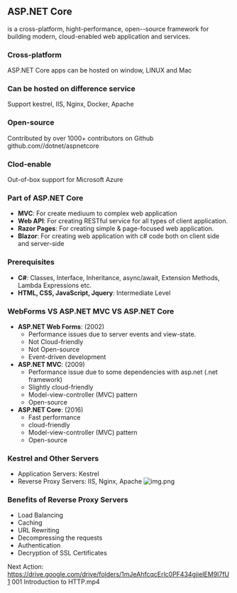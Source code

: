 ## ASP.NET Core

is a cross-platform, hight-performance, open--source framework for building modern, cloud-enabled web application and services.

### Cross-platform

ASP.NET Core apps can be hosted on window, LINUX and Mac

### Can be hosted on difference service

Support kestrel, IIS, Nginx, Docker, Apache

### Open-source

Contributed by over 1000+ contributors on Github github.com//dotnet/aspnetcore

### Clod-enable

Out-of-box support for Microsoft Azure

### Part of ASP.NET Core

- **MVC**: For create mediuum to complex web application
- **Web API**: For creating RESTful service for all types of client application.
- **Razor Pages**: For creating simple & page-focused web application.
- **Blazor**: For creating web application with c# code both on client side and server-side

### Prerequisites

- **C#**: Classes, Interface, Inheritance, async/await, Extension Methods, Lambda Expressions etc.
- **HTML, CSS, JavaScript, Jquery**: Intermediate Level

### WebForms VS ASP.NET MVC VS ASP.NET Core

- **ASP.NET Web Forms**: (2002)
  - Performance issues due to server events and view-state.
  - Not Cloud-friendly
  - Not Open-source
  - Event-driven development
- **ASP.NET MVC**: (2009)
  - Performance issue due to some dependencies with asp.net (.net framework)
  - Slightly cloud-friendly
  - Model-view-controller (MVC) pattern
  - Open-source
- **ASP.NET Core**: (2016)
  - Fast performance
  - cloud-friendly
  - Model-view-controller (MVC) pattern
  - Open-source

### Kestrel and Other Servers
- Application Servers: Kestrel
- Reverse Proxy Servers: IIS, Nginx, Apache
![img.png](img.png)

### Benefits of Reverse Proxy Servers
- Load Balancing
- Caching
- URL Rewriting
- Decompressing the requests
- Authentication
- Decryption of SSL Certificates

Next Action:
https://drive.google.com/drive/folders/1mJeAhfcqcErlc0PF434gjieIEM9l7fU1
001 Introduction to HTTP.mp4
